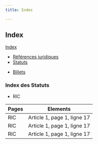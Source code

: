 ```yaml
---
title: Index

---
```


## Index 

[Index](#index)

- [Références juridiques](#references-juridiques)
- [Statuts](#statuts)
<!-- 
  - [Python](#python)
  - [C/C++](#cc)
  - [Bash](#bash)
-->
- [Billets](#billets)



### Index des Statuts

* RIC

| Pages                                            | Elements                                                          |
| ------------------------------------------------ | ----------------------------------------------------------------- |
| RIC                                                | Article 1, page 1, ligne 17                                                              |
| RIC                                                | Article 1, page 1, ligne 17                                                              |
| RIC                                                | Article 1, page 1, ligne 17                                                              |
